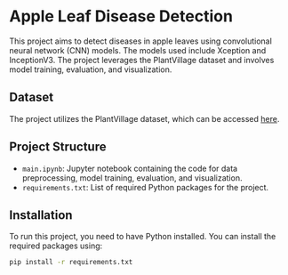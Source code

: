 # Apple Leaf Disease Detection

This project aims to detect diseases in apple leaves using convolutional neural network (CNN) models. The models used include Xception and InceptionV3. The project leverages the PlantVillage dataset and involves model training, evaluation, and visualization.

## Dataset

The project utilizes the PlantVillage dataset, which can be accessed [here]([link_to_dataset](https://www.kaggle.com/datasets/abdallahalidev/plantvillage-dataset)).

## Project Structure

- `main.ipynb`: Jupyter notebook containing the code for data preprocessing, model training, evaluation, and visualization.
- `requirements.txt`: List of required Python packages for the project.

## Installation

To run this project, you need to have Python installed. You can install the required packages using:

```bash
pip install -r requirements.txt
